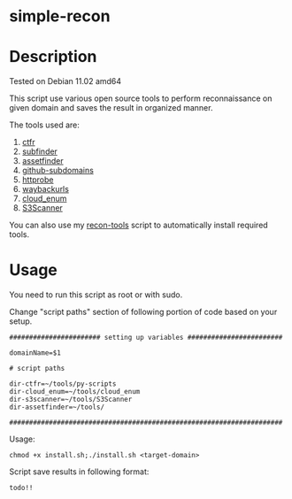 # simple-recon

# Description

Tested on Debian 11.02 amd64

This script use various open source tools to perform reconnaissance on given domain and saves the result in organized manner.

The tools used are:

1) <a href="https://github.com/UnaPibaGeek/ctfr">ctfr</a>
2) <a href="https://github.com/projectdiscovery/subfinder">subfinder</a>
3) <a href="https://github.com/tomnomnom/assetfinder">assetfinder</a>
4) <a href="https://github.com/gwen001/github-subdomains">github-subdomains</a>
5) <a href="https://github.com/tomnomnom/httprobe">httprobe</a>
6) <a href="https://github.com/tomnomnom/waybackurls">waybackurls</a>
7) <a href="https://github.com/initstring/cloud_enum">cloud_enum</a>
8) <a href="https://github.com/sa7mon/S3Scanner">S3Scanner</a>

You can also use my <a href="https://github.com/alppekel/bugbounty-recon-tools">recon-tools</a> script to automatically install required tools.

# Usage

You need to run this script as root or with sudo.

Change "script paths" section of following portion of code based on your setup.
```
####################### setting up variables ########################

domainName=$1

# script paths

dir-ctfr=~/tools/py-scripts
dir-cloud_enum=~/tools/cloud_enum
dir-s3scanner=~/tools/S3Scanner
dir-assetfinder=~/tools/

#####################################################################
```

Usage:
```
chmod +x install.sh;./install.sh <target-domain>
```

Script save results in following format:
```
todo!!
```

